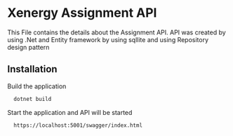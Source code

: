 
# Xenergy Assignment API

This File contains the details about the Assignment API. API was created by using .Net and Entity framework by using sqllite and using Repository design pattern

## Installation

Build the application

```bash
  dotnet build
```

Start the application and API will be started 

```bash
  https://localhost:5001/swagger/index.html
```
    